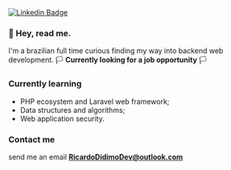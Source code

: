 
[![Linkedin Badge](https://img.shields.io/badge/-LinkedIn-purple?style=flat-square&logo=Linkedin&logoColor=white&link=https://www.linkedin.com/in/ricardo-didimo-558630209/)](https://www.linkedin.com/in/ricardo-didimo-558630209/)

### 💜 Hey, read me. 

I'm a brazilian full time curious finding my way into backend web development. 🏳️ **Currently looking for a job opportunity** 🏳️

### Currently learning

 - PHP ecosystem and Laravel web framework;
 - Data structures and algorithms;
 - Web application security.

<!-- ### 🔰 Currently working on -->

###  Contact me 
send me an email **RicardoDidimoDev@outlook.com** 
